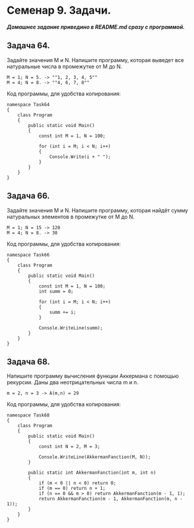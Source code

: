 # Семенар 9. Задачи. 

***Домашнее задание приведино в README.md сразу с программой.***

## Задача 64.

Задайте значения M и N. Напишите программу, которая выведет все натуральные числа в промежутке от M до N.

    M = 1; N = 5. -> ""1, 2, 3, 4, 5""
    M = 4; N = 8. -> ""4, 6, 7, 8""

Код программы, для удобства копирования:

    namespace Task64
    {
        class Program
        {
            public static void Main()
            {
                const int M = 1, N = 100;

                for (int i = M; i < N; i++)
                {
                    Console.Write(i + " ");
                }
            }
        }
    }

## Задача 66.

Задайте значения M и N. Напишите программу, которая найдёт сумму натуральных элементов в промежутке от M до N.

    M = 1; N = 15 -> 120
    M = 4; N = 8. -> 30

Код программы, для удобства копирования:

    namespace Task66
    {
        class Program
        {
            public static void Main()
            {
                const int M = 1, N = 100;
                int summ = 0;

                for (int i = M; i < N; i++)
                {
                    summ += i;
                }

                Console.WriteLine(summ);
            }
        }
    }

## Задача 68.

Напишите программу вычисления функции Аккермана с помощью рекурсии. Даны два неотрицательных числа m и n.

    m = 2, n = 3 -> A(m,n) = 29

Код программы, для удобства копирования:

    namespace Task68
    {
        class Program
        {
            public static void Main()
            {
                const int N = 2, M = 3;

                Console.WriteLine(AkkermanFanction(M, N));
            }

            public static int AkkermanFanction(int m, int n)
            {
                if (m < 0 || n < 0) return 0;
                if (m == 0) return n + 1;
                if (n == 0 && m > 0) return AkkermanFanction(m - 1, 1);
                return AkkermanFanction(m - 1, AkkermanFanction(m, n - 1));
            }
        }
    }
